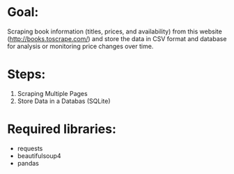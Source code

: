 # Goal:
Scraping book information (titles, prices, and availability) from this website (http://books.toscrape.com/) and store the data in CSV format and database for analysis or monitoring price changes over time.

# Steps: 
1. Scraping Multiple Pages 
2. Store Data in a Databas (SQLite)


<!--  
3. Scheduled Scraping + Historical Tracking
4. Exporting Data in Usable Formats (JSON/Excel/DB)
5. Error Handling + Logging
6. Notifications for Changes (Email or Slack)
7. Data Analysis / Dashboard (Streamlit or Flask) -->

<!-- ✅ Pagination

✅ Store in SQLite/Postgres

✅ Logging + Error handling

✅ Scheduling (daily/weekly scraping)

✅ Track changes over time

✅ Optional: Dashboard or notification system -->

# Required libraries:
- requests
- beautifulsoup4
- pandas
